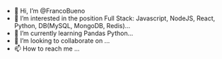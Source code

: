 - 👋 Hi, I’m @FrancoBueno
- 👀 I’m interested in the position Full Stack: Javascript, NodeJS, React, Python, DB(MySQL, MongoDB, Redis)...
- 🌱 I’m currently learning Pandas Python...
- 💞️ I’m looking to collaborate on ...
- 📫 How to reach me ...

<!---
FrancoBueno/FrancoBueno is a ✨ special ✨ repository because its `README.md` (this file) appears on your GitHub profile.
You can click the Preview link to take a look at your changes.
--->
